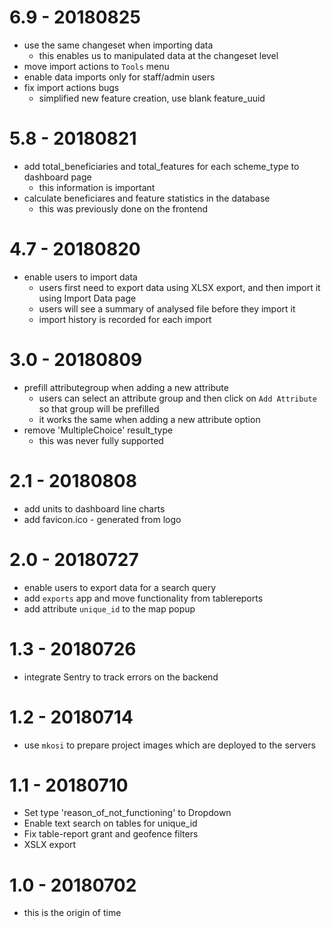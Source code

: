 # 6.9 - 20180825

* use the same changeset when importing data
  - this enables us to manipulated data at the changeset level
* move import actions to `Tools` menu
* enable data imports only for staff/admin users
* fix import actions bugs
  - simplified new feature creation, use blank feature_uuid

# 5.8 - 20180821

* add total_beneficiaries and total_features for each scheme_type to dashboard page
  - this information is important
* calculate beneficiares and feature statistics in the database
  - this was previously done on the frontend

# 4.7 - 20180820

* enable users to import data
  - users first need to export data using XLSX export, and then import it using Import Data page
  - users will see a summary of analysed file before they import it
  - import history is recorded for each import

# 3.0 - 20180809 

* prefill attributegroup when adding a new attribute
  - users can select an attribute group and then click on `Add Attribute` so that group will be prefilled
  - it works the same when adding a new attribute option
* remove 'MultipleChoice' result_type
  - this was never fully supported

# 2.1 - 20180808

* add units to dashboard line charts
* add favicon.ico - generated from logo

# 2.0 - 20180727

* enable users to export data for a search query
* add `exports` app and move functionality from tablereports
* add attribute `unique_id` to the map popup

# 1.3 - 20180726

* integrate Sentry to track errors on the backend

# 1.2 - 20180714

* use `mkosi` to prepare project images which are deployed to the servers

# 1.1 - 20180710

* Set type 'reason_of_not_functioning' to Dropdown
* Enable text search on tables for unique_id
* Fix table-report grant and geofence filters
* XSLX export

# 1.0 - 20180702

* this is the origin of time
